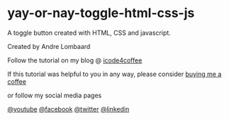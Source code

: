 # yay-or-nay-toggle-html-css-js
A toggle button created with HTML, CSS and javascript.

Created by Andre Lombaard

Follow the tutorial on my blog @ [icode4coffee](https://www.icode4coffee.com/2022/04/17/how-to-create-a-toggle-button/)

If this tutorial was helpful to you in any way, please consider [buying me a coffee](https://buy.stripe.com/eVaaGeci18jw4Qo9AC)

or follow my social media pages

[@youtube](https://www.youtube.com/channel/UC8yzWu2zTv-xlFVeNOlviQg)
[@facebook](https://www.facebook.com/icode4coffee/)
[@twitter](https://twitter.com/icode_4_coffee)
[@linkedin](https://www.linkedin.com/company/icode4coffee)

